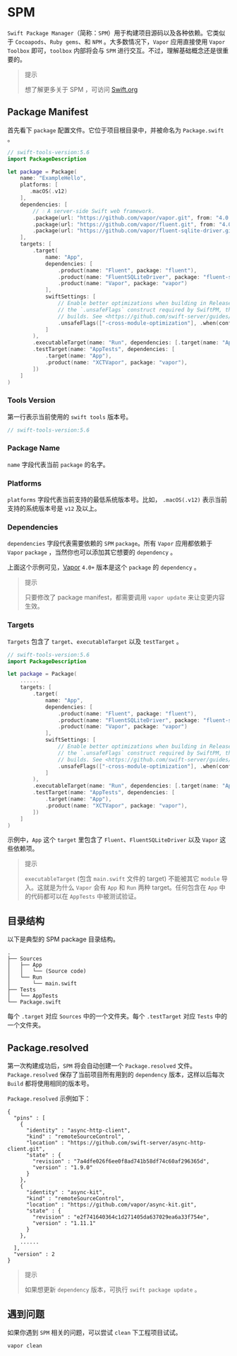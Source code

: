 # SPM

`Swift Package Manager`（简称：`SPM`）用于构建项目源码以及各种依赖。它类似于 `Cocoapods`、`Ruby gems`、和 `NPM` 。大多数情况下，`Vapor` 应用直接使用 `Vapor Toolbox` 即可，`toolbox` 内部将会与 `SPM` 进行交互。不过，理解基础概念还是很重要的。

> 提示
> 
> 想了解更多关于 SPM ，可访问 [Swift.org](https://swift.org/package-manager/)

## Package Manifest

首先看下 `package` 配置文件。它位于项目根目录中，并被命名为 ```Package.swift``` 。

```swift
// swift-tools-version:5.6
import PackageDescription

let package = Package(
    name: "ExampleHello",
    platforms: [
       .macOS(.v12)
    ],
    dependencies: [
        // 💧 A server-side Swift web framework.
        .package(url: "https://github.com/vapor/vapor.git", from: "4.0.0"),
        .package(url: "https://github.com/vapor/fluent.git", from: "4.0.0"),
        .package(url: "https://github.com/vapor/fluent-sqlite-driver.git", from: "4.0.0"),
    ],
    targets: [
        .target(
            name: "App",
            dependencies: [
                .product(name: "Fluent", package: "fluent"),
                .product(name: "FluentSQLiteDriver", package: "fluent-sqlite-driver"),
                .product(name: "Vapor", package: "vapor")
            ],
            swiftSettings: [
                // Enable better optimizations when building in Release configuration. Despite the use of
                // the `.unsafeFlags` construct required by SwiftPM, this flag is recommended for Release
                // builds. See <https://github.com/swift-server/guides/blob/main/docs/building.md#building-for-production> for details.
                .unsafeFlags(["-cross-module-optimization"], .when(configuration: .release))
            ]
        ),
        .executableTarget(name: "Run", dependencies: [.target(name: "App")]),
        .testTarget(name: "AppTests", dependencies: [
            .target(name: "App"),
            .product(name: "XCTVapor", package: "vapor"),
        ])
    ]
)
```

### Tools Version

第一行表示当前使用的 `swift tools` 版本号。

```swift
// swift-tools-version:5.6
```

### Package Name

`name` 字段代表当前 `package` 的名字。

### Platforms

`platforms` 字段代表当前支持的最低系统版本号。比如， `.macOS(.v12)` 表示当前支持的系统版本号是 `v12` 及以上。

### Dependencies

`dependencies` 字段代表需要依赖的 `SPM` `package`。所有 `Vapor` 应用都依赖于 `Vapor` `package` ，当然你也可以添加其它想要的 `dependency` 。

上面这个示例可见，[Vapor](https://github.com/vapor/vapor) `4.0+` 版本是这个 `package` 的 `dependency` 。

> 提示
> 
> 只要修改了 package manifest，都需要调用 `vapor update` 来让变更内容生效。

### Targets

`Targets` 包含了 `target`、`executableTarget` 以及 `testTarget` 。

```swift
// swift-tools-version:5.6
import PackageDescription

let package = Package(
    ......
    targets: [
        .target(
            name: "App",
            dependencies: [
                .product(name: "Fluent", package: "fluent"),
                .product(name: "FluentSQLiteDriver", package: "fluent-sqlite-driver"),
                .product(name: "Vapor", package: "vapor")
            ],
            swiftSettings: [
                // Enable better optimizations when building in Release configuration. Despite the use of
                // the `.unsafeFlags` construct required by SwiftPM, this flag is recommended for Release
                // builds. See <https://github.com/swift-server/guides/blob/main/docs/building.md#building-for-production> for details.
                .unsafeFlags(["-cross-module-optimization"], .when(configuration: .release))
            ]
        ),
        .executableTarget(name: "Run", dependencies: [.target(name: "App")]),
        .testTarget(name: "AppTests", dependencies: [
            .target(name: "App"),
            .product(name: "XCTVapor", package: "vapor"),
        ])
    ]
)
```

示例中，`App` 这个 `target` 里包含了 `Fluent`、`FluentSQLiteDriver` 以及 `Vapor` 这些依赖项。

> 提示
> 
> `executableTarget` (包含 `main.swift` 文件的 target) 不能被其它 `module` 导入。这就是为什么 `Vapor` 会有 `App` 和 `Run` 两种 target。任何包含在 `App` 中的代码都可以在 `AppTests` 中被测试验证。

## 目录结构

以下是典型的 SPM package 目录结构。

```shell
.
├── Sources
│   ├── App
│   │   └── (Source code)
│   └── Run
│       └── main.swift
├── Tests
│   └── AppTests
└── Package.swift
```

每个 `.target` 对应 `Sources` 中的一个文件夹。每个 `.testTarget` 对应 `Tests` 中的一个文件夹。

## Package.resolved

第一次构建成功后，`SPM` 将会自动创建一个 `Package.resolved` 文件。`Package.resolved` 保存了当前项目所有用到的 `dependency` 版本，这样以后每次 `Build` 都将使用相同的版本号。

`Package.resolved` 示例如下：

```shell
{
  "pins" : [
    {
      "identity" : "async-http-client",
      "kind" : "remoteSourceControl",
      "location" : "https://github.com/swift-server/async-http-client.git",
      "state" : {
        "revision" : "7a4dfe026f6ee0f8ad741b58df74c60af296365d",
        "version" : "1.9.0"
      }
    },
    {
      "identity" : "async-kit",
      "kind" : "remoteSourceControl",
      "location" : "https://github.com/vapor/async-kit.git",
      "state" : {
        "revision" : "e2f741640364c1d271405da637029ea6a33f754e",
        "version" : "1.11.1"
      }
    },
    ......
  ],
  "version" : 2
}
```

> 提示
> 
>  如果想更新 `dependency` 版本，可执行 `swift package update` 。

## 遇到问题

如果你遇到 `SPM` 相关的问题，可以尝试 `clean` 下工程项目试试。

```shell
vapor clean
```